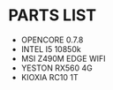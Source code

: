 # PARTS LIST

- OPENCORE 0.7.8
- INTEL I5 10850k
- MSI Z490M EDGE WIFI
- YESTON RX560 4G
- KIOXIA RC10 1T

